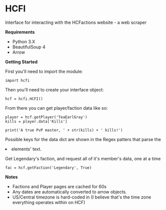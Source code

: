 # HCFI
Interface for interacting with the HCFactions website - a web scraper

**Requirements**

* Python 3.X
* BeautifulSoup 4
* Arrow

**Getting Started**

First you'll need to import the module:

    import hcfi

Then you'll need to create your interface object:

    hcf = hcfi.HCFI()

From there you can get player/faction data like so:

    player = hcf.getPlayer('TeaEarlGray')
    kills = player.data['Kills']
  
    print('A true PvP master, ' + str(kills) + ' kills!')
  
Possible keys for the data dict are shown in the Regex patters that parse the <li> elements' text.

Get Legendary's faction, and request all of it's member's data, one at a time

    fac = hcf.getFaction('Legendary', True)

**Notes**

* Factions and Player pages are cached for 60s
* Any dates are automatically converted to arrow objects.
* US/Central timezone is hard-coded in (I believe that's the time zone everything operates within on HCF)

